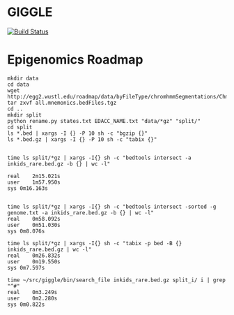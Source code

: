 # GIGGLE

[![Build Status](https://travis-ci.org/ryanlayer/giggle.svg?branch=master)](https://travis-ci.org/ryanlayer/giggle)


# Epigenomics Roadmap

    mkdir data
    cd data
    wget http://egg2.wustl.edu/roadmap/data/byFileType/chromhmmSegmentations/ChmmModels/coreMarks/jointModel/final/all.mnemonics.bedFiles.tgz
    tar zxvf all.mnemonics.bedFiles.tgz
    cd ..
    mkdir split
    python rename.py states.txt EDACC_NAME.txt "data/*gz" "split/"
    cd split
    ls *.bed | xargs -I {} -P 10 sh -c "bgzip {}"
    ls *.bed.gz | xargs -I {} -P 10 sh -c "tabix {}"
    

    time ls split/*gz | xargs -I{} sh -c "bedtools intersect -a inkids_rare.bed.gz -b {} | wc -l"

    real    2m15.021s
    user    1m57.950s
    sys 0m16.163s


    time ls split/*gz | xargs -I{} sh -c "bedtools intersect -sorted -g genome.txt -a inkids_rare.bed.gz -b {} | wc -l"
    real    0m58.092s
    user    0m51.030s
    sys 0m8.076s

    time ls split/*gz | xargs -I{} sh -c "tabix -p bed -B {}  inkids_rare.bed.gz | wc -l"
    real    0m26.832s
    user    0m19.550s
    sys 0m7.597s

    time ~/src/giggle/bin/search_file inkids_rare.bed.gz split_i/ i | grep "^#"
    real    0m3.249s
    user    0m2.280s
    sys 0m0.822s
